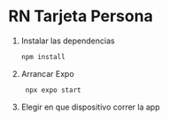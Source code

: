 # RN Tarjeta Persona

1. Instalar las dependencias

   ```bash
   npm install
   ```

2. Arrancar Expo

   ```bash
    npx expo start
   ```

3. Elegir en que dispositivo correr la app
